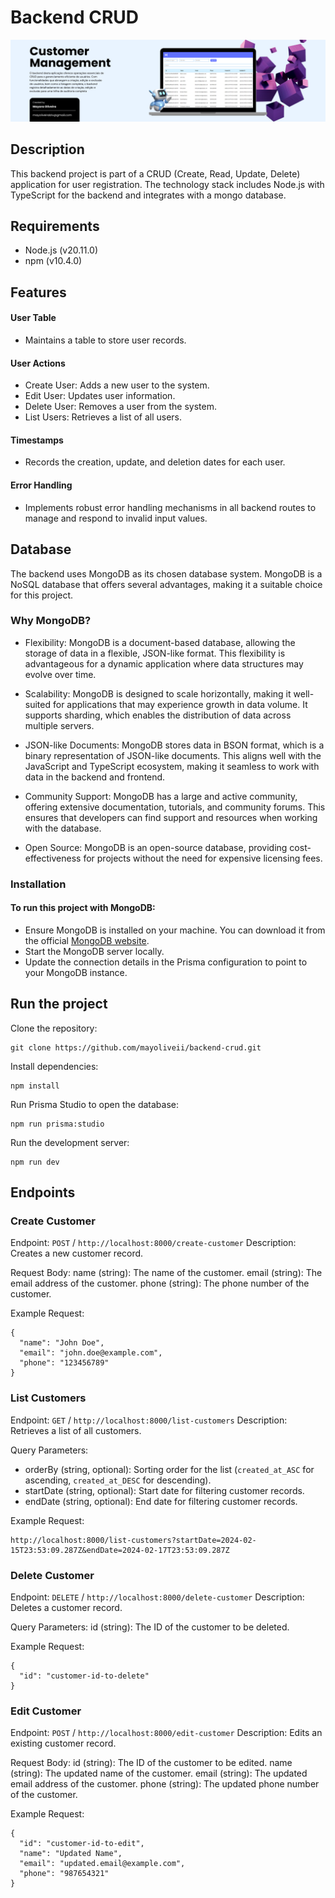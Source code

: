 # Backend CRUD
![BAckend img](./public/images/backend-img-readme.png)
## Description

This backend project is part of a CRUD (Create, Read, Update, Delete) application for user registration. The technology stack includes Node.js with TypeScript for the backend and integrates with a mongo database. 

## Requirements

- Node.js (v20.11.0)
- npm (v10.4.0)

## Features
#### User Table
- Maintains a table to store user records.
#### User Actions
- Create User: Adds a new user to the system.
- Edit User: Updates user information.
- Delete User: Removes a user from the system.
- List Users: Retrieves a list of all users.
#### Timestamps
- Records the creation, update, and deletion dates for each user.
#### Error Handling
- Implements robust error handling mechanisms in all backend routes to manage and respond to invalid input values.

## Database
The backend uses MongoDB as its chosen database system. MongoDB is a NoSQL database that offers several advantages, making it a suitable choice for this project.

### Why MongoDB?
- Flexibility: MongoDB is a document-based database, allowing the storage of data in a flexible, JSON-like format. This flexibility is advantageous for a dynamic application where data structures may evolve over time.

- Scalability: MongoDB is designed to scale horizontally, making it well-suited for applications that may experience growth in data volume. It supports sharding, which enables the distribution of data across multiple servers.

- JSON-like Documents: MongoDB stores data in BSON format, which is a binary representation of JSON-like documents. This aligns well with the JavaScript and TypeScript ecosystem, making it seamless to work with data in the backend and frontend.

- Community Support: MongoDB has a large and active community, offering extensive documentation, tutorials, and community forums. This ensures that developers can find support and resources when working with the database.

- Open Source: MongoDB is an open-source database, providing cost-effectiveness for projects without the need for expensive licensing fees.

### Installation
#### To run this project with MongoDB:

- Ensure MongoDB is installed on your machine. You can download it from the official [MongoDB website](https://www.mongodb.com/docs/manual/installation/).
- Start the MongoDB server locally.
- Update the connection details in the Prisma configuration to point to your MongoDB instance.

## Run the project
Clone the repository:
```
git clone https://github.com/mayoliveii/backend-crud.git
```

Install dependencies:

```
npm install
```

Run Prisma Studio to open the database:

```
npm run prisma:studio
```

Run the development server:

```
npm run dev
```

## Endpoints

### Create Customer

Endpoint: `POST` / `http://localhost:8000/create-customer`
Description: Creates a new customer record.

Request Body:
name (string): The name of the customer.
email (string): The email address of the customer.
phone (string): The phone number of the customer.

Example Request:

```gql
{
  "name": "John Doe",
  "email": "john.doe@example.com",
  "phone": "123456789"
}
```

### List Customers
Endpoint: `GET` / `http://localhost:8000/list-customers`
Description: Retrieves a list of all customers.

Query Parameters:

- orderBy (string, optional): Sorting order for the list (`created_at_ASC` for ascending, `created_at_DESC` for descending).
- startDate (string, optional): Start date for filtering customer records.
- endDate (string, optional): End date for filtering customer records.

Example Request:

```gql
http://localhost:8000/list-customers?startDate=2024-02-15T23:53:09.287Z&endDate=2024-02-17T23:53:09.287Z
```

### Delete Customer
Endpoint: `DELETE` / `http://localhost:8000/delete-customer`
Description: Deletes a customer record.

Query Parameters:
id (string): The ID of the customer to be deleted.

Example Request:

```gql
{
  "id": "customer-id-to-delete"
}
```

### Edit Customer
Endpoint: `POST` / `http://localhost:8000/edit-customer`
Description: Edits an existing customer record.

Request Body:
id (string): The ID of the customer to be edited.
name (string): The updated name of the customer.
email (string): The updated email address of the customer.
phone (string): The updated phone number of the customer.

Example Request:
```gql
{
  "id": "customer-id-to-edit",
  "name": "Updated Name",
  "email": "updated.email@example.com",
  "phone": "987654321"
}
```